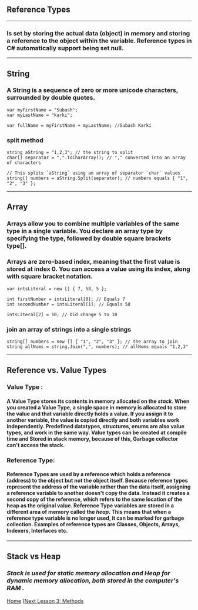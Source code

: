 ## Reference Types
---
### Is set by storing the actual data (object) in memory and storing a reference to the object within the variable. Reference types in C# automatically support being set null.
---
## String
### A String is a sequence of zero or more unicode characters, surrounded by double quotes.

```
var myFirstName = "Subash";
var myLastName = "karki";

var fullName = myFirstName + myLastName; //Subash Karki

```
### split method
```
string aString = "1,2,3"; // the string to split
char[] separator = ",".ToCharArray(); // "," converted into an array of characters

// This splits `aString` using an array of separator `char` values
string[] numbers = aString.Split(separator); // numbers equals { "1", "2", "3" };

```
---

## Array

### Arrays allow you to combine multiple variables of the same type in a single variable. You declare an array type by specifying the type, followed by double square brackets type[].

### Arrays are zero-based index, meaning that the first value is stored at index 0. You can access a value using its index, along with square bracket notation.

```
var intsLiteral = new [] { 7, 58, 5 };

int firstNumber = intsLiteral[0]; // Equals 7
int secondNumber = intsLiteral[1]; // Equals 58

intsLiteral[2] = 10; // Did change 5 to 10

```
### join an array of strings into a single strings

```
string[] numbers = new [] { "1", "2", "3" }; // the array to join
string allNums = string.Join(",", numbers); // allNums equals "1,2,3"

```
---

## Reference vs. Value Types

###  **Value Type** :
#### A Value Type stores its contents in memory allocated on the _stack_. When you created a Value Type, a single space in memory is allocated to store the value and that variable directly holds a value. If you assign it to another variable, the value is copied directly and both variables work independently. Predefined datatypes, structures, enums are also value types, and work in the same way. Value types can be created at compile time and Stored in stack memory, because of this, Garbage collector can't access the stack.



### **Reference Type**:
#### Reference Types are used by a reference which holds a reference (address) to the object but not the object itself. Because reference types represent the address of the variable rather than the data itself, assigning a reference variable to another doesn't copy the data. Instead it creates a second copy of the reference, which refers to the same location of the heap as the original value. Reference Type variables are stored in a different area of memory called the _heap_. This means that when a reference type variable is no longer used, it can be marked for garbage collection. Examples of reference types are Classes, Objects, Arrays, Indexers, Interfaces etc.

---
## Stack vs Heap
### _Stack is used for static memory allocation and Heap for dynamic memory allocation, both stored in the computer's RAM ._


[Home](./README.md)                               [[Next Lesson 3: Methods](./Methods.md)
